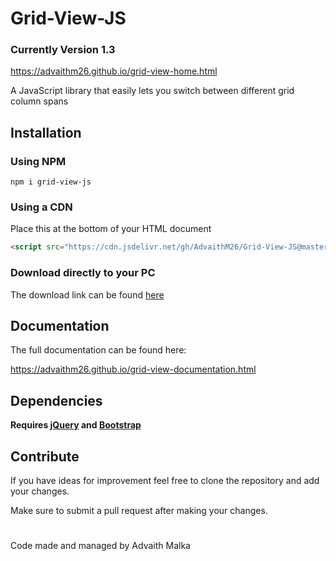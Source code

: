 # Grid-View-JS

### Currently Version 1.3

https://advaithm26.github.io/grid-view-home.html

A JavaScript library that easily lets you switch between different grid column spans

## Installation

### Using NPM

```npm
npm i grid-view-js
```

### Using a CDN

Place this at the bottom of your HTML document

```html
<script src="https://cdn.jsdelivr.net/gh/AdvaithM26/Grid-View-JS@master/card-grid-view/card-grid-view.js" crossorigin="anonymous"></script>
```

### Download directly to your PC

The download link can be found [here](https://advaithm26.github.io/grid-view-home.html)

## Documentation

The full documentation can be found here:

https://advaithm26.github.io/grid-view-documentation.html

## Dependencies

**Requires [jQuery](https://jquery.com/) and [Bootstrap](https://getbootstrap.com/)**

## Contribute

If you have ideas for improvement feel free to clone the repository and add your changes.

Make sure to submit a pull request after making your changes.

#

Code made and managed by Advaith Malka
